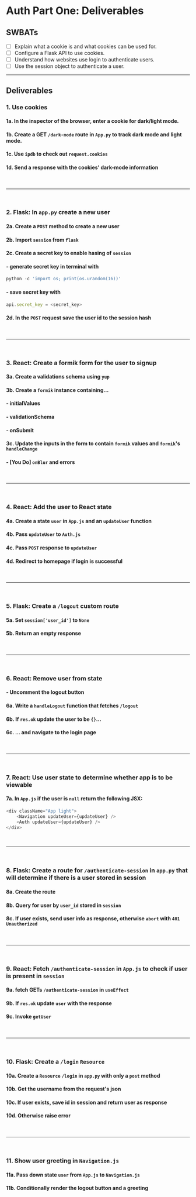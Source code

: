 # Auth Part One: Deliverables

## SWBATs

- [ ] Explain what a cookie is and what cookies can be used for.
- [ ] Configure a Flask API to use cookies.
- [ ] Understand how websites use login to authenticate users.
- [ ] Use the session object to authenticate a user.

---

## Deliverables
### 1. Use cookies
#### 1a. In the inspector of the browser, enter a cookie for dark/light mode.
#### 1b. Create a GET `/dark-mode` route in `App.py` to track dark mode and light mode.
#### 1c. Use `ipdb` to check out `request.cookies`
#### 1d. Send a response with the cookies' dark-mode information

<br />

---

<br />

### 2. Flask: In `app.py` create a new user 
#### 2a. Create a `POST` method to create a new user
#### 2b. Import `session` from `flask`
#### 2c. Create a secret key to enable hasing of `session`
#### - generate secret key in terminal with 
```js
python -c 'import os; print(os.urandom(16))'
```
#### - save secret key with 
```js 
api.secret_key = <secret_key>
```
#### 2d. In the `POST` request save the user id to the session hash

<br />

---

<br />

### 3. React: Create a formik form for the user to signup
#### 3a. Create a validations schema using `yup`
#### 3b. Create a `formik` instance containing...
#### - initialValues
#### - validationSchema
#### - onSubmit
#### 3c. Update the inputs in the form to contain `formik` values and `formik`'s `handleChange`
#### - [You Do] `onBlur` and errors

<br />

---

<br />

### 4. React: Add the user to React state
#### 4a. Create a state `user` in `App.js` and an `updateUser` function
#### 4b. Pass `updateUser` to `Auth.js`
#### 4c. Pass `POST` response to `updateUser`
#### 4d. Redirect to homepage if login is successful

<br />

---

<br />

### 5. Flask: Create a `/logout` custom route
#### 5a. Set `session['user_id']` to `None`
#### 5b. Return an empty response

<br />

---

<br />

### 6. React: Remove user from state
#### - Uncomment the logout button
#### 6a. Write a `handleLogout` function that fetches `/logout` 
#### 6b. If `res.ok` update the user to be `{}`...
#### 6c. ... and navigate to the login page

<br />

---

<br />

### 7. React: Use user state to determine whether app is to be viewable
#### 7a. In `App.js` if the user is `null` return the following JSX:
```js
<div className="App light">
    <Navigation updateUser={updateUser} />
    <Auth updateUser={updateUser} />
</div>
```

<br />

---

<br />

### 8. Flask: Create a route for `/authenticate-session` in `app.py` that will determine if there is a user stored in session
#### 8a. Create the route
#### 8b. Query for user by `user_id` stored in `session`
#### 8c. If user exists, send user info as response, otherwise `abort` with `401 Unauthorized`

<br />

---

<br />

### 9. React: Fetch `/authenticate-session` in `App.js` to check if user is present in `session`
#### 9a. fetch GETs `/authenticate-session` in `useEffect`
#### 9b. If `res.ok` update `user` with the response 
#### 9c. Invoke `getUser`

<br />

---

<br />

### 10. Flask: Create a `/login` `Resource`
#### 10a. Create a `Resource` `/login` in `app.py` with only a `post` method
#### 10b. Get the username from the request's json
#### 10c. If user exists, save id in session and return user as response
#### 10d. Otherwise raise error

<br />

---

<br />

### 11. Show user greeting in `Navigation.js`
#### 11a. Pass down state `user` from `App.js` to `Navigation.js`
#### 11b. Conditionally render the logout button and a greeting